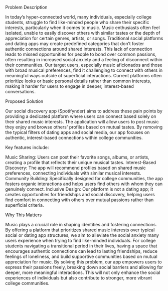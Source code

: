 Problem Description

In today’s hyper-connected world, many individuals, especially college students, struggle to find like-minded people who share their specific interests, particularly when it comes to music. Music enthusiasts often feel isolated, unable to easily discover others with similar tastes or the depth of appreciation for certain genres, artists, or songs. Traditional social platforms and dating apps may create predefined categories that don’t foster authentic connections around shared interests. This lack of connection leads to missed opportunities for people to bond over common passions, often resulting in increased social anxiety and a feeling of disconnect within their communities. Our target users, especially music aficionados and those with broad musical preferences, find it challenging to connect with others in meaningful ways outside of superficial interactions. Current platforms often prioritize looks or basic personal details rather than common interests, making it harder for users to engage in deeper, interest-based conversations.

Proposed Solution

Our social discovery app (Spotifynder) aims to address these pain points by providing a dedicated platform where users can connect based solely on their shared music interests. The application will allow users to post music they enjoy and browse others' profiles based on mutual tastes. By removing the typical filters of dating apps and social media, our app focuses on authentic, interest-based connections within college communities.

Key features include:

Music Sharing: Users can post their favorite songs, albums, or artists, creating a profile that reflects their unique musical tastes.
Interest-Based Discovery: The app will recommend profiles based on shared music preferences, connecting individuals with similar musical interests.
Community Building: Specifically designed for college communities, the app fosters organic interactions and helps users find others with whom they can genuinely connect.
Inclusive Design: Our platform is not a dating app; it creates opportunities for friendships and social discovery, helping users find comfort in connecting with others over mutual passions rather than superficial criteria.

Why This Matters

Music plays a crucial role in shaping identities and fostering connections. By offering a platform that prioritizes shared music interests over typical social or dating app structures, we aim to alleviate the social anxiety many users experience when trying to find like-minded individuals. For college students navigating a transitional period in their lives, having a space that encourages authentic connections can lead to lasting friendships, reduce feelings of loneliness, and build supportive communities based on mutual appreciation for music. By solving this problem, our app empowers users to express their passions freely, breaking down social barriers and allowing for deeper, more meaningful interactions. This will not only enhance the social experiences of individuals but also contribute to stronger, more vibrant college communities.
